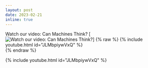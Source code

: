 ```yaml
---
layout: post
date: 2023-02-21 
inline: true
---
```


Watch our video: Can Machines Think?
[![Watch our video: Can Machines Think?](https://img.youtube.com/vi/Dkc-9Kd_WCQ&ab/maxresdefault.jpg)]
{% raw %}
{% include youtube.html id="JLMbpiywVxQ" %}  
{% endraw %}

{% include youtube.html id="JLMbpiywVxQ" %}

